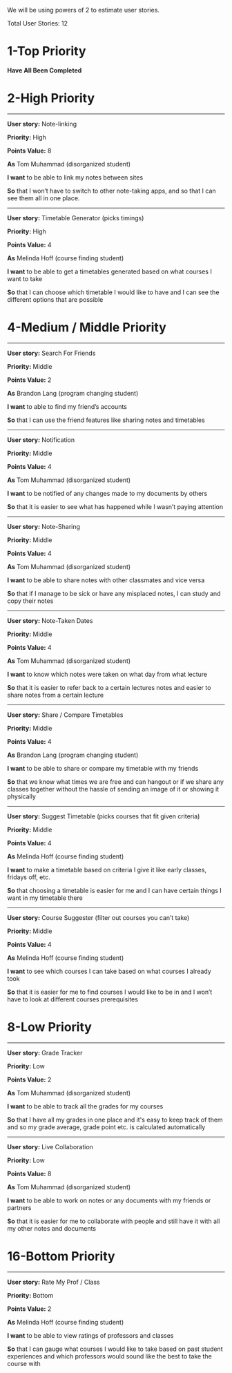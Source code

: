 We will be using powers of 2 to estimate user stories.

Total User Stories: 12

# 1-Top Priority

**Have All Been Completed**

# 2-High Priority
______________________________________
**User story:** Note-linking

**Priority:** High

**Points Value:** 8
 
**As** Tom Muhammad (disorganized student)

**I want** to be able to link my notes between sites

**So** that I won’t have to switch to other note-taking apps, and so that I can see them all in one place.
______________________________________
**User story:** Timetable Generator (picks timings)

**Priority:** High

**Points Value:** 4

**As** Melinda Hoff (course finding student)

**I want** to be able to get a timetables generated based on what courses I want to take

**So** that I can choose which timetable I would like to have and I can see the different options that are possible

# 4-Medium / Middle Priority
______________________________________
**User story:** Search For Friends

**Priority:** Middle

**Points Value:** 2

**As** Brandon Lang (program changing student)

**I want** to able to find my friend’s accounts

**So** that I can use the friend features like sharing notes and timetables
______________________________________
**User story:** Notification

**Priority:** Middle

**Points Value:** 4

**As** Tom Muhammad (disorganized student)

**I want** to be notified of any changes made to my documents by others

**So** that it is easier to see what has happened while I wasn’t paying attention
______________________________________
**User story:** Note-Sharing

**Priority:** Middle

**Points Value:** 4

**As** Tom Muhammad (disorganized student)

**I want** to be able to share notes with other classmates and vice versa

**So** that if I manage to be sick or have any misplaced notes, I can study and copy their notes 
______________________________________
**User story:** Note-Taken Dates

**Priority:** Middle

**Points Value:** 4

**As** Tom Muhammad (disorganized student)

**I want** to know which notes were taken on what day from what lecture 

**So** that it is easier to refer back to a certain lectures notes and easier to share notes from a certain lecture
______________________________________
**User story:** Share / Compare Timetables

**Priority:** Middle

**Points Value:** 4

**As** Brandon Lang (program changing student)

**I want** to be able to share or compare my timetable with my friends

**So** that we know what times we are free and can hangout or if we share any classes together without the hassle of sending an image of it or showing it physically
______________________________________
**User story:** Suggest Timetable (picks courses that fit given criteria)

**Priority:** Middle

**Points Value:** 4

**As** Melinda Hoff (course finding student)

**I want** to make a timetable based on criteria I give it like early classes, fridays off, etc.

**So** that choosing a timetable is easier for me and I can have certain things I want in my timetable there
______________________________________
**User story:** Course Suggester (filter out courses you can’t take)

**Priority:** Middle

**Points Value:** 4

**As** Melinda Hoff (course finding student)

**I want** to see which courses I can take based on what courses I already took

**So** that it is easier for me to find courses I would like to be in and I won’t have to look at different courses prerequisites

# 8-Low Priority
______________________________________
**User story:** Grade Tracker

**Priority:** Low

**Points Value:** 2

**As** Tom Muhammad (disorganized student)

**I want** to be able to track all the grades for my courses

**So** that I have all my grades in one place and it's easy to keep track of them and so my grade average, grade point etc. is calculated automatically
______________________________________
**User story:** Live Collaboration

**Priority:** Low

**Points Value:** 8

**As** Tom Muhammad (disorganized student)

**I want** to be able to work on notes or any documents with my friends or partners

**So** that it is easier for me to collaborate with people and still have it with all my other notes and documents

# 16-Bottom Priority
______________________________________
**User story:** Rate My Prof / Class

**Priority:** Bottom

**Points Value:** 2

**As** Melinda Hoff (course finding student)

**I want** to be able to view ratings of professors and classes

**So** that I can gauge what courses I would like to take based on past student experiences and which professors would sound like the best to take the course with


